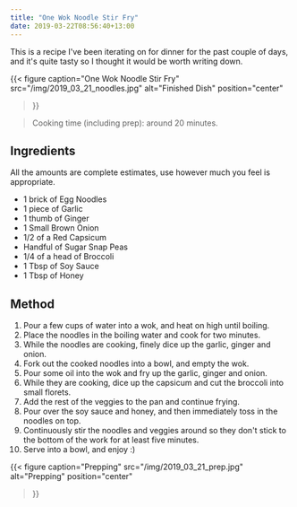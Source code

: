 ```yaml
---
title: "One Wok Noodle Stir Fry"
date: 2019-03-22T08:56:40+13:00
---
```


This is a recipe I've been iterating on for dinner for the past couple of
days, and it's quite tasty so I thought it would be worth writing down.

{{<
  figure
  caption="One Wok Noodle Stir Fry"
  src="/img/2019_03_21_noodles.jpg"
  alt="Finished Dish"
  position="center"
>}}

> Cooking time (including prep): around 20 minutes.

## Ingredients

All the amounts are complete estimates, use however much you feel is
appropriate.

- 1 brick of Egg Noodles
- 1 piece of Garlic
- 1 thumb of Ginger
- 1 Small Brown Onion
- 1/2 of a Red Capsicum
- Handful of Sugar Snap Peas
- 1/4 of a head of Broccoli
- 1 Tbsp of Soy Sauce
- 1 Tbsp of Honey

## Method

1. Pour a few cups of water into a wok, and heat on high until boiling.
2. Place the noodles in the boiling water and cook for two minutes.
3. While the noodles are cooking, finely dice up the garlic, ginger and onion.
4. Fork out the cooked noodles into a bowl, and empty the wok.
5. Pour some oil into the wok and fry up the garlic, ginger and onion.
6. While they are cooking, dice up the capsicum and cut the broccoli into small
   florets.
7. Add the rest of the veggies to the pan and continue frying.
8. Pour over the soy sauce and honey, and then immediately toss in the noodles
   on top.
9. Continuously stir the noodles and veggies around so they don't stick to the
   bottom of the work for at least five minutes.
10. Serve into a bowl, and enjoy :)

{{<
  figure
  caption="Prepping"
  src="/img/2019_03_21_prep.jpg"
  alt="Prepping"
  position="center"
>}}

